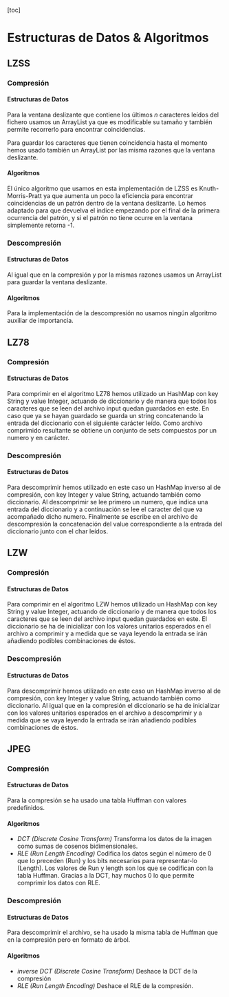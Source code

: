 [toc]

# Estructuras de Datos & Algoritmos

## LZSS

### Compresión

#### Estructuras de Datos

Para la ventana deslizante que contiene los últimos $n$ caracteres leídos del fichero usamos un ArrayList ya que es modificable su tamaño y también permite recorrerlo para encontrar coincidencias.

Para guardar los caracteres que tienen coincidencia hasta el momento hemos usado también un ArrayList  por las misma razones que la ventana deslizante.

#### Algoritmos

El único algoritmo que usamos en esta implementación de LZSS es Knuth-Morris-Pratt ya que aumenta un poco la eficiencia para encontrar coincidencias de un patrón dentro de la ventana deslizante. Lo hemos adaptado para que devuelva el indice empezando por el final de la primera ocurrencia del patrón, y si el patrón no tiene ocurre en la ventana simplemente retorna -1.

### Descompresión

#### Estructuras de Datos

Al igual que en la compresión y por la mismas razones usamos un ArrayList para guardar la ventana deslizante.

#### Algoritmos

Para la implementación de la descompresión no usamos ningún algoritmo auxiliar de importancia.

## LZ78

### Compresión

#### Estructuras de Datos

Para comprimir en el algoritmo LZ78 hemos utilizado un HashMap con key String y value Integer, actuando de diccionario y de manera que todos los caracteres que se leen del archivo input quedan guardados en este. En caso que ya se hayan guardado se guarda un string concatenando la entrada del diccionario con el siguiente carácter leído.
Como archivo comprimido resultante se obtiene un conjunto de sets compuestos por un numero y en carácter.

### Descompresión

#### Estructuras de Datos

Para descomprimir hemos utilizado en este caso un HashMap inverso al de compresión, con key Integer y value String, actuando también como diccionario. Al descomprimir se lee primero un numero, que indica una entrada del diccionario y a continuación se lee el caracter del que va acompañado dicho numero. Finalmente se escribe en el archivo de descompresión la concatenación del value correspondiente a la entrada del diccionario junto con el char leídos.

## LZW

### Compresión

#### Estructuras de Datos

Para comprimir en el algoritmo LZW hemos utilizado un HashMap con key String y value Integer, actuando de diccionario y de manera que todos los caracteres que se leen del archivo input quedan guardados en este. El diccionario se ha de inicializar con los valores unitarios esperados en el archivo a comprimir y a medida que se vaya leyendo la entrada se irán añadiendo podibles combinaciones de éstos.

### Descompresión

#### Estructuras de Datos

Para descomprimir hemos utilizado en este caso un HashMap inverso al de compresión, con key Integer y value String, actuando también como diccionario. Al igual que en la compresión el diccionario se ha de inicializar con los valores unitarios esperados en el archivo a descomprimir y a medida que se vaya leyendo la entrada se irán añadiendo podibles combinaciones de éstos.

## JPEG

### Compresión

#### Estructuras de Datos

Para la compresión se ha usado una tabla Huffman con valores predefinidos.

#### Algoritmos

- *DCT (Discrete Cosine Transform)* Transforma los datos de la imagen como sumas de cosenos bidimensionales.
- *RLE (Run Length Encoding)* Codifica los datos según el número de 0 que lo preceden (Run) y los bits necesarios para representar-lo (Length). Los valores de Run y length son los que se codifican con la tabla Huffman. Gracias a la DCT, hay muchos 0 lo que permite comprimir los datos con RLE.

### Descompresión

#### Estructuras de Datos

Para descomprimir el archivo, se ha usado la misma tabla de Huffman que en la compresión pero en formato de árbol.

#### Algoritmos

- *inverse DCT (Discrete Cosine Transform)* Deshace la DCT de la compresión
- *RLE (Run Length Encoding)* Deshace el RLE de la compresión.
